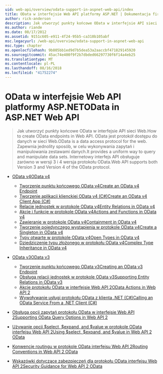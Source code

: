 ```yaml
---
uid: web-api/overview/odata-support-in-aspnet-web-api/index
title: OData w interfejsie Web API platformy ASP.NET | Dokumentacja firmy Microsoft
author: rick-anderson
description: Jak utworzyć punkty końcowe OData w interfejsie API sieci Web. OData jest protokół dostępu do danych w sieci Web. Zapewnia jednolity sposób, w celu wykonywania zapytań i manipulowania zestawami danych. Internetowy interfejs API s...
ms.author: riande
ms.date: 08/17/2012
ms.assetid: 9151c605-e911-4f24-95b5-ca310b105abf
msc.legacyurl: /web-api/overview/odata-support-in-aspnet-web-api
msc.type: chapter
ms.openlocfilehash: 9b805bb1ed9d7b5dea53a2aaccbf471829145920
ms.sourcegitcommit: 45ac74e400f9f2b7dbded66297730f6f14a4eb25
ms.translationtype: MT
ms.contentlocale: pl-PL
ms.lasthandoff: 08/16/2018
ms.locfileid: "41752274"
---
```

<a name="odata-in-aspnet-web-api"></a><span data-ttu-id="d5c80-106">OData w interfejsie Web API platformy ASP.NET</span><span class="sxs-lookup"><span data-stu-id="d5c80-106">OData in ASP.NET Web API</span></span>
====================
> <span data-ttu-id="d5c80-107">Jak utworzyć punkty końcowe OData w interfejsie API sieci Web.</span><span class="sxs-lookup"><span data-stu-id="d5c80-107">How to create OData endpoints in Web API.</span></span> <span data-ttu-id="d5c80-108">OData jest protokół dostępu do danych w sieci Web.</span><span class="sxs-lookup"><span data-stu-id="d5c80-108">OData is a data access protocol for the web.</span></span> <span data-ttu-id="d5c80-109">Zapewnia jednolity sposób, w celu wykonywania zapytań i manipulowania zestawami danych.</span><span class="sxs-lookup"><span data-stu-id="d5c80-109">It provides a uniform way to query and manipulate data sets.</span></span> <span data-ttu-id="d5c80-110">Internetowy interfejs API obsługuje zarówno w wersji 3 i 4 wersja protokołu OData.</span><span class="sxs-lookup"><span data-stu-id="d5c80-110">Web API supports both Version 3 and Version 4 of the OData protocol.</span></span>


- [<span data-ttu-id="d5c80-111">OData v4</span><span class="sxs-lookup"><span data-stu-id="d5c80-111">OData v4</span></span>](odata-v4/index.md)

    - [<span data-ttu-id="d5c80-112">Tworzenie punktu końcowego OData v4</span><span class="sxs-lookup"><span data-stu-id="d5c80-112">Create an OData v4 Endpoint</span></span>](odata-v4/create-an-odata-v4-endpoint.md)
    - [<span data-ttu-id="d5c80-113">Tworzenie aplikacji klienckiej OData v4 (C#)</span><span class="sxs-lookup"><span data-stu-id="d5c80-113">Create an OData v4 Client App (C#)</span></span>](odata-v4/create-an-odata-v4-client-app.md)
    - [<span data-ttu-id="d5c80-114">Relacje jednostek w protokole OData v4</span><span class="sxs-lookup"><span data-stu-id="d5c80-114">Entity Relations in OData v4</span></span>](odata-v4/entity-relations-in-odata-v4.md)
    - [<span data-ttu-id="d5c80-115">Akcje i funkcje w protokole OData v4</span><span class="sxs-lookup"><span data-stu-id="d5c80-115">Actions and Functions in OData v4</span></span>](odata-v4/odata-actions-and-functions.md)
    - [<span data-ttu-id="d5c80-116">Zawieranie w protokole OData v4</span><span class="sxs-lookup"><span data-stu-id="d5c80-116">Containment in OData v4</span></span>](odata-v4/odata-containment-in-web-api-22.md)
    - [<span data-ttu-id="d5c80-117">Tworzenie pojedynczego wystąpienia w protokole OData v4</span><span class="sxs-lookup"><span data-stu-id="d5c80-117">Create a Singleton in OData v4</span></span>](odata-v4/using-a-singleton-in-an-odata-endpoint-in-web-api-22.md)
    - [<span data-ttu-id="d5c80-118">Typy otwarte w protokole OData v4</span><span class="sxs-lookup"><span data-stu-id="d5c80-118">Open Types in OData v4</span></span>](odata-v4/use-open-types-in-odata-v4.md)
    - [<span data-ttu-id="d5c80-119">Dziedziczenie typu złożonego w protokołu OData v4</span><span class="sxs-lookup"><span data-stu-id="d5c80-119">Complex Type Inheritance in OData v4</span></span>](odata-v4/complex-type-inheritance-in-odata-v4.md)
- [<span data-ttu-id="d5c80-120">OData v3</span><span class="sxs-lookup"><span data-stu-id="d5c80-120">OData v3</span></span>](odata-v3/index.md)

    - [<span data-ttu-id="d5c80-121">Tworzenie punktu końcowego OData v3</span><span class="sxs-lookup"><span data-stu-id="d5c80-121">Creating an OData v3 Endpoint</span></span>](odata-v3/creating-an-odata-endpoint.md)
    - [<span data-ttu-id="d5c80-122">Obsługa relacji jednostek w protokole OData v3</span><span class="sxs-lookup"><span data-stu-id="d5c80-122">Supporting Entity Relations in OData v3</span></span>](odata-v3/working-with-entity-relations.md)
    - [<span data-ttu-id="d5c80-123">Akcje protokołu OData w interfejsie Web API 2</span><span class="sxs-lookup"><span data-stu-id="d5c80-123">OData Actions in Web API 2</span></span>](odata-v3/odata-actions.md)
    - [<span data-ttu-id="d5c80-124">Wywoływanie usługi protokołu OData z klienta .NET (C#)</span><span class="sxs-lookup"><span data-stu-id="d5c80-124">Calling an OData Service From a .NET Client (C#)</span></span>](odata-v3/calling-an-odata-service-from-a-net-client.md)
- [<span data-ttu-id="d5c80-125">Obsługa opcji zapytań protokołu OData w interfejsie Web API 2</span><span class="sxs-lookup"><span data-stu-id="d5c80-125">Supporting OData Query Options in Web API 2</span></span>](supporting-odata-query-options.md)
- [<span data-ttu-id="d5c80-126">Używanie opcji $select, $expand, and $value w protokole OData interfejsu Web API 2</span><span class="sxs-lookup"><span data-stu-id="d5c80-126">Using $select, $expand, and $value in Web API 2 OData</span></span>](using-select-expand-and-value.md)
- [<span data-ttu-id="d5c80-127">Konwencje routingu w protokole OData interfejsu Web API 2</span><span class="sxs-lookup"><span data-stu-id="d5c80-127">Routing Conventions in Web API 2 OData</span></span>](odata-routing-conventions.md)
- [<span data-ttu-id="d5c80-128">Wskazówki dotyczące zabezpieczeń dla protokołu OData interfejsu Web API 2</span><span class="sxs-lookup"><span data-stu-id="d5c80-128">Security Guidance for Web API 2 OData</span></span>](odata-security-guidance.md)
